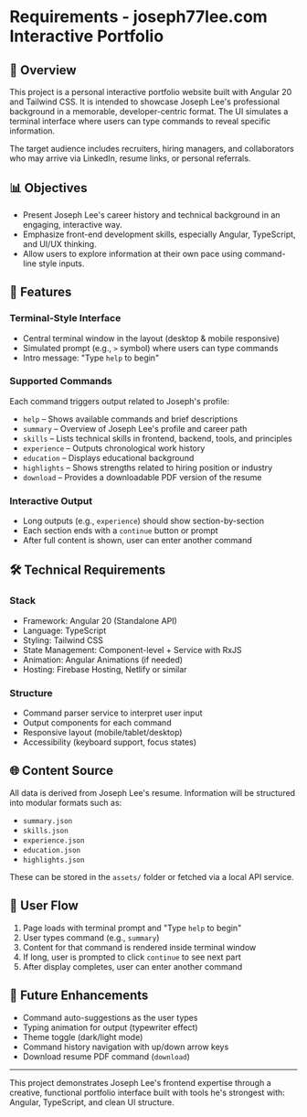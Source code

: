 # Requirements - joseph77lee.com Interactive Portfolio

## 🌟 Overview

This project is a personal interactive portfolio website built with Angular 20 and Tailwind CSS. It is intended to showcase Joseph Lee's professional background in a memorable, developer-centric format. The UI simulates a terminal interface where users can type commands to reveal specific information.

The target audience includes recruiters, hiring managers, and collaborators who may arrive via LinkedIn, resume links, or personal referrals.

## 📊 Objectives

- Present Joseph Lee's career history and technical background in an engaging, interactive way.
- Emphasize front-end development skills, especially Angular, TypeScript, and UI/UX thinking.
- Allow users to explore information at their own pace using command-line style inputs.

## 📆 Features

### Terminal-Style Interface
- Central terminal window in the layout (desktop & mobile responsive)
- Simulated prompt (e.g., `>` symbol) where users can type commands
- Intro message: "Type `help` to begin"

### Supported Commands
Each command triggers output related to Joseph's profile:

- `help` – Shows available commands and brief descriptions
- `summary` – Overview of Joseph Lee's profile and career path
- `skills` – Lists technical skills in frontend, backend, tools, and principles
- `experience` – Outputs chronological work history
- `education` – Displays educational background
- `highlights` – Shows strengths related to hiring position or industry
- `download` – Provides a downloadable PDF version of the resume

### Interactive Output
- Long outputs (e.g., `experience`) should show section-by-section
- Each section ends with a `continue` button or prompt
- After full content is shown, user can enter another command

## 🛠️ Technical Requirements

### Stack
- Framework: Angular 20 (Standalone API)
- Language: TypeScript
- Styling: Tailwind CSS
- State Management: Component-level + Service with RxJS
- Animation: Angular Animations (if needed)
- Hosting: Firebase Hosting, Netlify or similar

### Structure
- Command parser service to interpret user input
- Output components for each command
- Responsive layout (mobile/tablet/desktop)
- Accessibility (keyboard support, focus states)

## 🌐 Content Source

All data is derived from Joseph Lee's resume. Information will be structured into modular formats such as:
- `summary.json`
- `skills.json`
- `experience.json`
- `education.json`
- `highlights.json`

These can be stored in the `assets/` folder or fetched via a local API service.

## 🚀 User Flow

1. Page loads with terminal prompt and "Type `help` to begin"
2. User types command (e.g., `summary`)
3. Content for that command is rendered inside terminal window
4. If long, user is prompted to click `continue` to see next part
5. After display completes, user can enter another command

## 🔄 Future Enhancements

- Command auto-suggestions as the user types
- Typing animation for output (typewriter effect)
- Theme toggle (dark/light mode)
- Command history navigation with up/down arrow keys
- Download resume PDF command (`download`)

---

This project demonstrates Joseph Lee's frontend expertise through a creative, functional portfolio interface built with tools he's strongest with: Angular, TypeScript, and clean UI structure.

